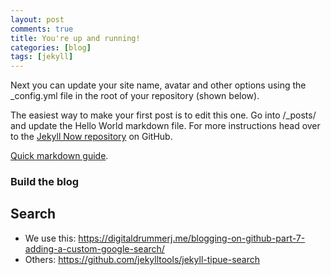 ```yaml
---
layout: post
comments: true
title: You're up and running!
categories: [blog]
tags: [jekyll]
---
```


Next you can update your site name, avatar and other options using the _config.yml file in the root of your repository (shown below).

The easiest way to make your first post is to edit this one. Go into /_posts/ and update the Hello World markdown file. For more instructions head over to the [Jekyll Now repository](https://github.com/barryclark/jekyll-now) on GitHub.

[Quick markdown guide](https://raw.githubusercontent.com/barryclark/www.jekyllnow.com/gh-pages/_posts/2014-6-19-Markdown-Style-Guide.md).

### Build the blog

## Search

* We use this: https://digitaldrummerj.me/blogging-on-github-part-7-adding-a-custom-google-search/
* Others: https://github.com/jekylltools/jekyll-tipue-search
